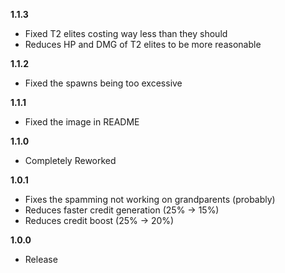 **1.1.3**

- Fixed T2 elites costing way less than they should
- Reduces HP and DMG of T2 elites to be more reasonable

**1.1.2**

- Fixed the spawns being too excessive

**1.1.1**

- Fixed the image in README

**1.1.0**

- Completely Reworked

**1.0.1**

- Fixes the spamming not working on grandparents (probably)
- Reduces faster credit generation (25% -> 15%)
- Reduces credit boost (25% -> 20%)

**1.0.0**

- Release
